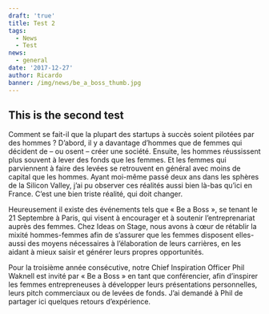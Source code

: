 ```yaml
---
draft: 'true'
title: Test 2
tags:
  - News
  - Test
news:
  - general
date: '2017-12-27'
author: Ricardo
banner: /img/news/be_a_boss_thumb.jpg
---
```

## This is the second test

Comment se fait-il que la plupart des startups à succès soient pilotées par des hommes ? D’abord, il y a davantage d’hommes que de femmes qui décident de – ou osent – créer une société. Ensuite, les hommes réussissent plus souvent à lever des fonds que les femmes. Et les femmes qui parviennent à faire des levées se retrouvent en général avec moins de capital que les hommes. Ayant moi-même passé deux ans dans les sphères de la Silicon Valley, j’ai pu observer ces réalités aussi bien là-bas qu’ici en France. C’est une bien triste réalité, qui doit changer.



Heureusement il existe des événements tels que « Be a Boss », se tenant le 21 Septembre à Paris, qui visent à encourager et à soutenir l’entreprenariat auprès des femmes. Chez Ideas on Stage, nous avons à cœur de rétablir la mixité hommes-femmes afin de s’assurer que les femmes disposent elles-aussi des moyens nécessaires à l’élaboration de leurs carrières, en les aidant à mieux saisir et générer leurs propres opportunités.



Pour la troisième année consécutive, notre Chief Inspiration Officer Phil Waknell est invité par « Be a Boss » en tant que conférencier, afin d’inspirer les femmes entrepreneuses à développer leurs présentations personnelles, leurs pitch commerciaux ou de levées de fonds. J’ai demandé à Phil de partager ici quelques retours d’expérience.
